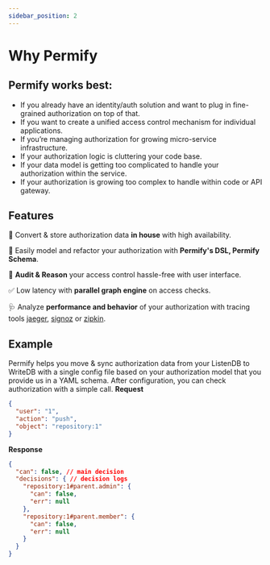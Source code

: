 ```yaml
---
sidebar_position: 2
---
```


# Why Permify

## Permify works best:

- If you already have an identity/auth solution and want to plug in fine-grained authorization on top of that.
- If you want to create a unified access control mechanism for individual applications.
- If you’re managing authorization for growing micro-service infrastructure.
- If your authorization logic is cluttering your code base.
- If your data model is getting too complicated to handle your authorization within the service.
- If your authorization is growing too complex to handle within code or API gateway.

## Features

🔐 Convert & store authorization data **in house** with high availability.

🔮 Easily model and refactor your authorization with **Permify's DSL, Permify Schema**.

📝 **Audit & Reason** your access control hassle-free with user interface.

✅ Low latency with **parallel graph engine** on access checks.

🩺 Analyze **performance and behavior** of your authorization with tracing tools [jaeger], [signoz] or [zipkin].

[jaeger]: https://www.jaegertracing.io/
[signoz]: https://signoz.io/
[zipkin]: https://zipkin.io/

## Example

Permify helps you move & sync authorization data from your ListenDB to WriteDB with a single config file based on your
authorization model that you provide us in a YAML schema.
After configuration, you can check authorization with a simple call.
**Request**

```json
{
  "user": "1",
  "action": "push",
  "object": "repository:1"
}
```

**Response**

```json
{
  "can": false, // main decision
  "decisions": { // decision logs
    "repository:1#parent.admin": {
      "can": false,
      "err": null
    },
    "repository:1#parent.member": {
      "can": false,
      "err": null
    }
  }
}
```